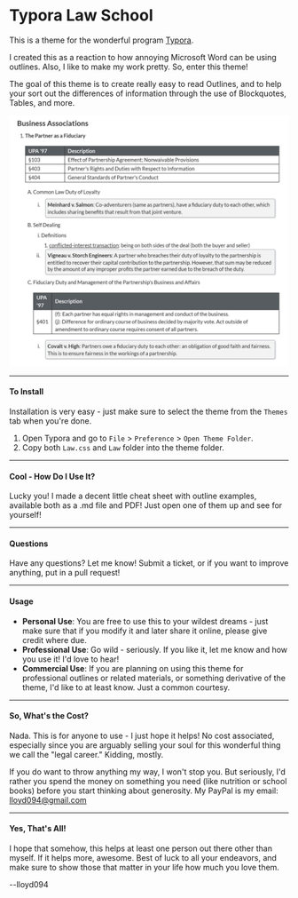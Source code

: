 # Typora Law School

This is a theme for the wonderful program [Typora](https://typora.io/).

I created this as a reaction to how annoying Microsoft Word can be using outlines. Also, I like to make my work pretty. So, enter this theme!

The goal of this theme is to create really easy to read Outlines, and to help your sort out the differences of information through the use of Blockquotes, Tables, and more. 

![](OutlineExample.jpg?raw=true)

-----------

#### To Install

Installation is very easy - just make sure to select the theme from the `Themes` tab when you're done.

1. Open Typora and go to `File` > `Preference` > `Open Theme Folder`.
1. Copy both `Law.css` and `Law` folder into the theme folder.

--------------

#### Cool - How Do I Use It?

Lucky you! I made a decent little cheat sheet with outline examples, available both as a .md file and PDF! Just open one of them up and see for yourself!

------------

#### Questions

Have any questions? Let me know! Submit a ticket, or if you want to improve anything, put in a pull request!

-------------

#### Usage

- **Personal Use**: You are free to use this to your wildest dreams - just make sure that if you modify it and later share it online, please give credit where due. 
- **Professional Use**: Go wild - seriously. If you like it, let me know and how you use it! I'd love to hear!
- **Commercial Use**: If you are planning on using this theme for professional outlines or related materials, or something derivative of the theme, I'd like to at least know. Just a common courtesy.

-----------

#### So, What's the Cost?

Nada. This is for anyone to use - I just hope it helps! No cost associated, especially since you are arguably selling your soul for this wonderful thing we call the "legal career." Kidding, mostly.

If you do want to throw anything my way, I won't stop you. But seriously, I'd rather you spend the money on something you need (like nutrition or school books) before you start thinking about generosity. My PayPal is my email: lloyd094@gmail.com

-----

#### Yes, That's All!

I hope that somehow, this helps at least one person out there other than myself. If it helps more, awesome. Best of luck to all your endeavors, and make sure to show those that matter in your life how much you love them.



--lloyd094